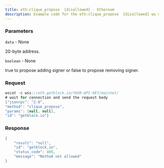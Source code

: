```yaml
---
title: eth:clique_propose  {disallowed} - Ethereum
description: Example code for the eth:clique_propose  {disallowed} ws method. Сomplete guide on how to use eth:clique_propose  {disallowed} ws in GetBlock.io Web3 documentation.
---
```


### Parameters


`data` - None

20-byte address.

`boolean` - None

true to propose adding signer or false to propose removing signer.

### Request

``` java
wscat -c wss://eth.getblock.io/YOUR-API-KEY/mainnet/ 
# wait for connection and send the request body 
{"jsonrpc": "2.0",
"method": "clique_propose",
"params": [null, null],
"id": "getblock.io"}
```

###  Response

``` java
{
    "result": "null",
    "id": "getblock.io",
    "status_code": 405,
    "message": "Method not allowed"
}
```

